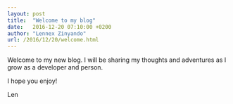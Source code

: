 ```yaml
---
layout: post
title:  "Welcome to my blog"
date:   2016-12-20 07:10:00 +0200
author: "Lennex Zinyando"
url: /2016/12/20/welcome.html
---
```


Welcome to my new blog. I will be sharing my thoughts and adventures as I grow as a developer and person.

I hope you enjoy!

Len
